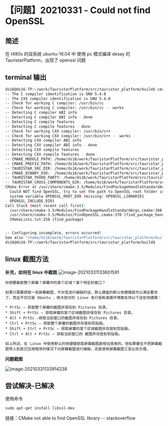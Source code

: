 # 【问题】20210331 - Could not find OpenSSL


## 简述
在 t480s 的双系统 ubuntu-16.04 中 使用 pc 模式编译 desay 的 TauristarPlatform，出现了 openssl 问题

## terminal 输出

```bash
ds16@ds16-TP:~/work/TauristarPlatform/src/tauristar_platform/build$ cmake .. -DBUILD_WITH_ROS=OFF
-- The C compiler identification is GNU 5.4.0
-- The CXX compiler identification is GNU 5.4.0
-- Check for working C compiler: /usr/bin/cc
-- Check for working C compiler: /usr/bin/cc -- works
-- Detecting C compiler ABI info
-- Detecting C compiler ABI info - done
-- Detecting C compile features
-- Detecting C compile features - done
-- Check for working CXX compiler: /usr/bin/c++
-- Check for working CXX compiler: /usr/bin/c++ -- works
-- Detecting CXX compiler ABI info
-- Detecting CXX compiler ABI info - done
-- Detecting CXX compile features
-- Detecting CXX compile features - done
-- CMAKE_MODULE_PATH: /home/ds16/work/TauristarPlatform/src/tauristar_platform/cmake
-- CMAKE_PREFIX_PATH: /home/ds16/work/TauristarPlatform/src/tauristar_platform/third_party/g2o_9b41a4e/cmake_modules
-- TAURISTAR_SRC_DIR: /home/ds16/work/TauristarPlatform/src/tauristar_platform
-- CMAKE_BINARY_DIR:  /home/ds16/work/TauristarPlatform/src/tauristar_platform/build
-- TAURISTAR_THIRD_PARTY: /home/ds16/work/TauristarPlatform/src/tauristar_platform/third_party
-- TAURISTAR_CROSS_COMPONENTS_DIR: /home/ds16/work/TauristarPlatform/src/tauristar_platform/cross_components
CMake Error at /usr/share/cmake-3.5/Modules/FindPackageHandleStandardArgs.cmake:148 (message):
  Could NOT find OpenSSL, try to set the path to OpenSSL root folder in the
  system variable OPENSSL_ROOT_DIR (missing: OPENSSL_LIBRARIES
  OPENSSL_INCLUDE_DIR)
Call Stack (most recent call first):
  /usr/share/cmake-3.5/Modules/FindPackageHandleStandardArgs.cmake:388 (_FPHSA_FAILURE_MESSAGE)
  /usr/share/cmake-3.5/Modules/FindOpenSSL.cmake:370 (find_package_handle_standard_args)
  CMakeLists.txt:258 (find_package)


-- Configuring incomplete, errors occurred!
See also "/home/ds16/work/TauristarPlatform/src/tauristar_platform/build/CMakeFiles/CMakeOutput.log".
ds16@ds16-TP:~/work/TauristarPlatform/src/tauristar_platform/build$ 

```

## linux 截图方法

**补充，如何在 linux 中截图**
![image-20210331133601591](/home/ds16/.config/Typora/typora-user-images/image-20210331133601591.png)

```
你想要截取整个屏幕？屏幕中的某个区域？某个特定的窗口？

如果只需要获取一张屏幕截图，不对其进行编辑的话，那么键盘的默认快捷键就可以满足要求了。而且不仅仅是 Ubuntu ，绝大部分的 Linux 发行版和桌面环境都支持以下这些快捷键：

* PrtSc – 获取整个屏幕的截图并保存到 Pictures 目录。
* Shift + PrtSc – 获取屏幕的某个区域截图并保存到 Pictures 目录。
* Alt + PrtSc –获取当前窗口的截图并保存到 Pictures 目录。
* Ctrl + PrtSc – 获取整个屏幕的截图并存放到剪贴板。
* Shift + Ctrl + PrtSc – 获取屏幕的某个区域截图并存放到剪贴板。
* Ctrl + Alt + PrtSc – 获取当前窗口的 截图并存放到剪贴板。

如上所述，在 Linux 中使用默认的快捷键获取屏幕截图是相当简单的。但如果要在不把屏幕截图导入到其它应用程序的情况下对屏幕截图进行编辑，还是使用屏幕截图工具比较方便。
```

**问题截图**

![image-20210331133914238](/home/ds16/.config/Typora/typora-user-images/image-20210331133914238.png)



## 尝试解决-已解决

使用命令

```
sudo apt-get install libssl-dev
```

链接：CMake not able to find OpenSSL library -- stackoverflow
